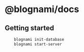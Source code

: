 
# @blognami/docs

## Getting started

```bash
    blognami init-database
    blognami start-server
```
